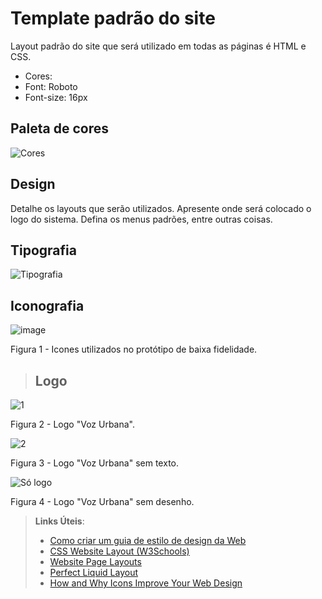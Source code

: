 # Template padrão do site

Layout padrão do site que será utilizado em todas as páginas é HTML e CSS.
- Cores:
- Font: Roboto
- Font-size: 16px


## Paleta de cores

![Cores](https://github.com/user-attachments/assets/e6e9d78b-c76a-4f77-a84a-ba71efaa175a)

## Design

Detalhe os layouts que serão utilizados. Apresente onde será colocado o logo do sistema. Defina os menus padrões, entre outras coisas.


## Tipografia

![Tipografia](https://github.com/user-attachments/assets/a78e6ec1-ed81-41fe-94c0-f69b7c68fd28)

## Iconografia
![image](https://github.com/user-attachments/assets/7a059edb-4d19-45d0-86e2-cfb2149973d6)

Figura 1 - Icones utilizados no protótipo de baixa fidelidade.
> ## Logo
![1](https://github.com/user-attachments/assets/238c7d47-7d6f-4b9f-9ae9-4348d7142005)

Figura 2 - Logo "Voz Urbana".

![2](https://github.com/user-attachments/assets/e9e69550-6a60-4b4c-b220-6e7295af5c71)

Figura 3 - Logo "Voz Urbana" sem texto.

![Só logo](https://github.com/user-attachments/assets/c6e6b4b9-9da8-401c-9de1-5d556dd5789c)

Figura 4 - Logo "Voz Urbana" sem desenho.


> **Links Úteis**:
>
> -  [Como criar um guia de estilo de design da Web](https://edrodrigues.com.br/blog/como-criar-um-guia-de-estilo-de-design-da-web/#)
> - [CSS Website Layout (W3Schools)](https://www.w3schools.com/css/css_website_layout.asp)
> - [Website Page Layouts](http://www.cellbiol.com/bioinformatics_web_development/chapter-3-your-first-web-page-learning-html-and-css/website-page-layouts/)
> - [Perfect Liquid Layout](https://matthewjamestaylor.com/perfect-liquid-layouts)
> - [How and Why Icons Improve Your Web Design](https://usabilla.com/blog/how-and-why-icons-improve-you-web-design/)
